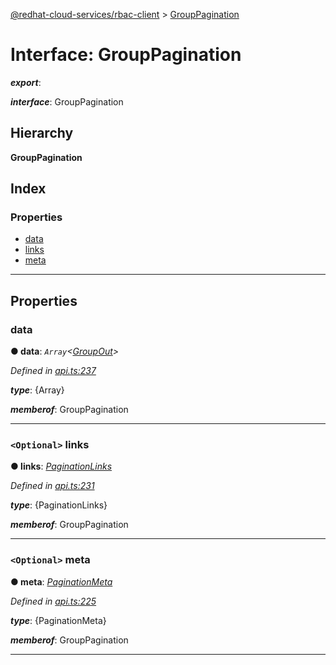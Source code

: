 [@redhat-cloud-services/rbac-client](../README.md) > [GroupPagination](../interfaces/grouppagination.md)

# Interface: GroupPagination

*__export__*: 

*__interface__*: GroupPagination

## Hierarchy

**GroupPagination**

## Index

### Properties

* [data](grouppagination.md#data)
* [links](grouppagination.md#links)
* [meta](grouppagination.md#meta)

---

## Properties

<a id="data"></a>

###  data

**● data**: *`Array`<[GroupOut](groupout.md)>*

*Defined in [api.ts:237](https://github.com/RedHatInsights/javascript-clients/blob/master/packages/rbac/api.ts#L237)*

*__type__*: {Array}

*__memberof__*: GroupPagination

___
<a id="links"></a>

### `<Optional>` links

**● links**: *[PaginationLinks](paginationlinks.md)*

*Defined in [api.ts:231](https://github.com/RedHatInsights/javascript-clients/blob/master/packages/rbac/api.ts#L231)*

*__type__*: {PaginationLinks}

*__memberof__*: GroupPagination

___
<a id="meta"></a>

### `<Optional>` meta

**● meta**: *[PaginationMeta](paginationmeta.md)*

*Defined in [api.ts:225](https://github.com/RedHatInsights/javascript-clients/blob/master/packages/rbac/api.ts#L225)*

*__type__*: {PaginationMeta}

*__memberof__*: GroupPagination

___

